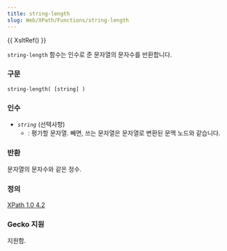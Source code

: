 ```yaml
---
title: string-length
slug: Web/XPath/Functions/string-length
---
```


{{ XsltRef() }}

`string-length` 함수는 인수로 준 문자열의 문자수를 반환합니다.

### 구문

```
string-length( [string] )
```

### 인수

- _`string`_
  (선택사항)
  - : 평가할 문자열. 빼면, 쓰는 문자열은 문자열로 변환된 문맥 노드와 같습니다.

### 반환

문자열의 문자수와 같은 정수.

### 정의

[XPath 1.0 4.2](http://www.w3.org/TR/xpath#function-string-length)

### Gecko 지원

지원함.
